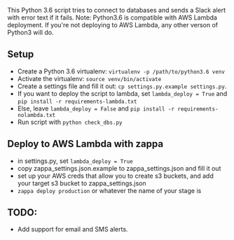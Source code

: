 This Python 3.6 script tries to connect to databases and sends a Slack alert with error text if it fails. Note: Python3.6 is compatible with AWS Lambda deployment. If you're not deploying to AWS Lambda, any other verson of Python3 will do.

## Setup

* Create a Python 3.6 virtualenv: `virtualenv -p /path/to/python3.6 venv`
* Activate the virtualenv: `source venv/bin/activate`
* Create a settings file and fill it out: `cp settings.py.example settings.py`.
* If you want to deploy the script to lambda, set `lambda_deploy = True` and `pip install -r requirements-lambda.txt`
* Else, leave `lambda_deploy = False` and `pip install -r requirements-nolambda.txt`
* Run script with `python check_dbs.py`

## Deploy to AWS Lambda with zappa

* in settings.py, set `lambda_deploy = True`
* copy zappa_settings.json.example to zappa_settings.json and fill it out
* set up your AWS creds that allow you to create s3 buckets, and add your target s3 bucket to zappa_settings.json
* `zappa deploy production` or whatever the name of your stage is

## TODO:

* Add support for email and SMS alerts.